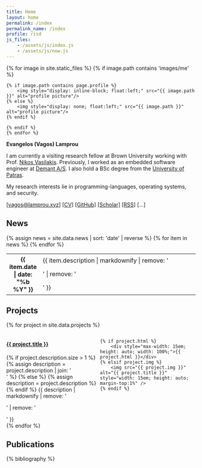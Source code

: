```yaml
---
title: Home
layout: home
permalink: /index
permalink_name: /index
profile: risd
js_files: 
    - /assets/js/index.js
    - /assets/js/now.js
---
```


<div class=container>

<div class="profile" onclick="setRandomPicture()">
    {% for image in site.static_files %}
    {% if image.path contains 'images/me' %}
    
    {% if image.path contains page.profile %}
        <img style="display: inline-block; float:left;" src="{{ image.path }}" alt="profile picture"/>
    {% else %}
        <img style="display: none; float:left;" src="{{ image.path }}" alt="profile picture"/>
    {% endif %}
    
    {% endif %}
    {% endfor %}
</div>

<div class="description" markdown=1>

**Evangelos (Vagos) Lamprou**

I am currently a visiting research fellow at Brown University working with Prof. [Nikos Vasilakis](https://nikos.vasilak.is/).
Previously, I worked as an embedded software engineer at [Demant A/S](https://www.demant.com/).
I also hold a BSc degree from the [University of Patras](https://www.upatras.gr/en/).

My research interests lie in programming-languages, operating
systems, and security.

[[vagos@lamprou.xyz]](mailto:vagos@lamprou.xyz)
[[CV]](/assets/pdf/cv.pdf)
[[GitHub]](https://github.com/vagos)
[[Scholar]](https://scholar.google.com/citations?user=O-fz6ZgAAAAJ&hl=en)
[[RSS]](/feed/blog.xml)
<a id="social-btn">[...]</a>
<span id="social" markdown="1" style="display: none">
[[PGP key]](/assets/txt/evangelos.key)
[[Last.fm]](https://www.last.fm/user/vagozino)
[[X]](https://x.com/vagozino)
[[Mastodon]](https://mastodon.social/@vagozino)
[[Pinboard]](https://pinboard.in/u:vagos)
[[SoundCloud]](https://soundcloud.com/vagozino)
Urbit:~dopnyr-figbud
Chinese name: 法高思
</span>
</div>

</div> <!-- end of container -->

## News

<div class="info">
  {% assign news = site.data.news | sort: 'date' | reverse %}
  <table>
  <tbody>
    {% for item in news %}
      <tr>
        <th style="width: 15%">{{ item.date | date: "%b %Y" }}</th>
        <td style="width: 85%">{{ item.description | markdownify | remove: '<p>' | remove: '</p>' }}</td>
      </tr>
    {% endfor %}
  </tbody>
  </table>
</div> <!-- end of news -->

<h3 id="whatnow" style="display: none;">Right now</h3>

<div id="now" class="info" style="display: none;">
    <div id="current-task" style="word-wrap: break-word; white-space: pre-wrap; display: none;"> </div>
    <div id="current-track" style="display: none;"> </div>
</div> <!-- end of now -->

## Projects

{% for project in site.data.projects %}
<div style="display: flex; align-items: flex-start; justify-content: space-between;">
    <div>
        <h4><a href="{{ project.url }}">{{ project.title }}</a></h4>
        {% if project.description.size > 1 %}
            {% assign description = project.description | join: '<br>' %}
        {% else %}
            {% assign description = project.description %}
        {% endif %}
        {{ description | markdownify | remove: '<p>' | remove: '</p>' }}
    </div>

    {% if project.html %}
        <div style="max-width: 15em; height: auto; width: 100%;">{{ project.html }}</div>
    {% elsif project.img %}
        <img src="{{ project.img }}" alt="{{ project.title }}" style="width: 15em; height: auto; margin-top:1%" />
    {% endif %}
</div>
{% endfor %}

## Publications

{% bibliography %}
